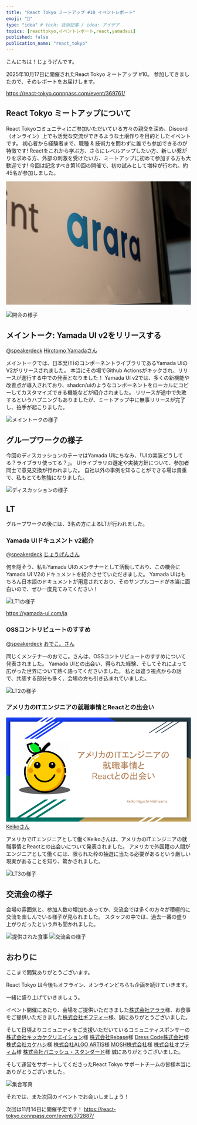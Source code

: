 ```yaml
---
title: "React Tokyo ミートアップ #10 イベントレポート"
emoji: "🎉"
type: "idea" # tech: 技術記事 / idea: アイデア
topics: [reacttokyo,イベントレポート,react,yamadaui]
published: false
publication_name: "react_tokyo"
---
```


こんにちは！じょうげんです。

2025年10月17日に開催されたReact Tokyo ミートアップ #10。
参加してきましたので、そのレポートをお届けします。

https://react-tokyo.connpass.com/event/369761/

## React Tokyo ミートアップについて

React Tokyoコミュニティにご参加いただいている方々の親交を深め、Discord（オンライン）上でも活発な交流ができるような土壌作りを目的としたイベントです。
初心者から経験者まで、職種 & 技術力を問わずに誰でも参加できるのが特徴です!
Reactをこれから学ぶ方、さらにレベルアップしたい方、新しい繋がりを求める方、外部の刺激を受けたい方、ミートアップに初めて参加する方も大歓迎です!
今回は記念すべき第10回の開催で、初の試みとして増枠が行われ、約45名が参加しました。

![会場の様子](/images/react-tokyo-meetup10/venue.jpg)

![開会の様子](/images/react-tokyo-meetup10/opening.jpg)

## メイントーク: Yamada UI v2をリリースする

@[speakerdeck](266905c2a81743d7989f1efe07d82720)
[Hirotomo Yamadaさん](https://github.com/hirotomoyamada)

メイントークでは、日本発(!!)のコンポーネントライブラリであるYamada UIのV2がリリースされました。
本当にその場でGithub Actionsがキックされ、リリースが進行する中での発表となりました！
Yamada UI v2では、多くの新機能や改善点が導入されており、shadcn/uiのようなコンポーネントをローカルにコピーしてカスタマイズできる機能などが紹介されました。
リリースが途中で失敗するというハプニングもありましたが、ミートアップ中に無事リリースが完了し、拍手が起こりました。

![メイントークの様子](/images/react-tokyo-meetup10/main-talk.jpg)

## グループワークの様子

今回のディスカッションのテーマはYamada UIにちなみ、「UIの実装どうしてる？ライブラリ使ってる？」。
UIライブラリの選定や実装方針について、参加者同士で意見交換が行われました。
自社以外の事例を知ることができる場は貴重で、私もとても勉強になりました。

![ディスカッションの様子](/images/react-tokyo-meetup10/discussion.jpg)

## LT

グループワークの後には、3名の方によるLTが行われました。

### Yamada UIドキュメント v2紹介

@[speakerdeck](abf3f02ef79b448f9ed8a4a44f5299e2)
[じょうげんさん](https://zenn.dev/bmth)

何を隠そう、私もYamada UIのメンテナーとして活動しており、この機会にYamada UI V2のドキュメントを紹介させていただきました。
Yamada UIはもちろん日本語のドキュメントが用意されており、そのサンプルコードが本当に面白いので、ぜひ一度見てみてください！

![LT1の様子](/images/react-tokyo-meetup10/lt1.jpg)

https://yamada-ui.com/ja

### OSSコントリビュートのすすめ

@[speakerdeck](13eadf3d790d4daeb775a25558a413a9)
[おでこ。さん](https://x.com/odendayoko)

同じくメンテナーのおでこ。さんは、OSSコントリビュートのすすめについて発表されました。
Yamada UIとの出会い、得られた経験、そしてそれによって広がった世界について熱く語ってくださいました。
私とは違う視点からの話で、共感する部分も多く、会場の方も引き込まれていました。

![LT2の様子](/images/react-tokyo-meetup10/lt2.jpg)

### アメリカのITエンジニアの就職事情とReactとの出会い

![Keikoさんのスライド](/images/react-tokyo-meetup10/ReactTokyo_LT_Keiko.png)
[Keikoさん](https://github.com/kkoisland)

アメリカでITエンジニアとして働くKeikoさんは、アメリカのITエンジニアの就職事情とReactとの出会いについて発表されました。
アメリカで外国籍の人間がエンジニアとして働くには、限られた枠の抽選に当たる必要があるという厳しい現実があることを知り、驚かされました。

![LT3の様子](/images/react-tokyo-meetup10/lt3.jpg)

## 交流会の様子

会場の雰囲気と、参加人数の増加もあってか、交流会では多くの方々が積極的に交流を楽しんでいる様子が見られました。
スタッフの中では、過去一番の盛り上がりだったという声も聞かれました。

![提供された食事](/images/react-tokyo-meetup10/food.jpg)
![交流会の様子](/images/react-tokyo-meetup10/freetalk.jpg)

## おわりに

ここまで閲覧ありがとうございます。

React Tokyo は今後もオフライン、オンラインどちらも企画を続けていきます。

一緒に盛り上げていきましょう。

イベント開催にあたり、会場をご提供いただきました[株式会社アララ](https://www.arara.com/)様、お食事をご提供いただきました[株式会社ギフティー](https://giftee.co.jp/)様、誠にありがとうございました。
<!-- textlint-disable ja-technical-writing/sentence-length -->
そして日頃よりコミュニティをご支援いただいているコミュニティスポンサーの
[株式会社キッカケクリエイション](https://kikkakecreation.com/)様
[株式会社Rebase](https://www.rebase.co.jp/)様
[Dress Code株式会社](https://www.dress-code.com/ja)様
[株式会社カケハシ](https://www.kakehashi.life/)様
[株式会社ALGO ARTIS](https://www.algo-artis.com/)様
[MOSH株式会社](https://corp.mosh.jp/)様
[株式会社オプティム](https://www.optim.co.jp/)様
[株式会社バニッシュ・スタンダード](https://www.v-standard.com/)様
誠にありがとうございました。
<!-- textlint-enable ja-technical-writing/sentence-length -->

そして運営をサポートしてくださったReact Tokyo サポートチームの皆様本当にありがとうございました。

![集合写真](/images/react-tokyo-meetup10/group-photo.jpg)

それでは、また次回のイベントでお会いしましょう！

次回は11月14日に開催予定です！
https://react-tokyo.connpass.com/event/372887/
